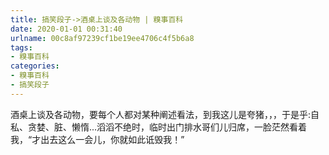 ```yaml
---
title: 搞笑段子->酒桌上谈及各动物 | 糗事百科
date: 2020-01-01 00:31:40
urlname: 00c8af97239cf1be19ee4706c4f5b6a8
tags: 
- 糗事百科
categories:
- 糗事百科
- 搞笑段子
---
```

酒桌上谈及各动物，要每个人都对某种阐述看法，到我这儿是夸猪，，，于是乎:自私、贪婪、脏、懒惰...滔滔不绝时，临时出门排水哥们儿归席，一脸茫然看着我，“才出去这么一会儿，你就如此诋毁我！”


